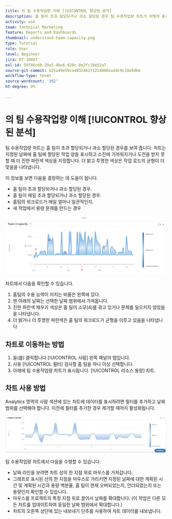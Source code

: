 ```yaml
---
title: 의 팀 수용작업량 이해 [!UICONTROL 향상된 분석]
description: 홈 팀이 초과 할당되거나 과소 할당된 경우 팀 수용작업량 차트가 어떻게 표시되는지 알아봅니다.
activity: use
team: Technical Marketing
feature: Reports and Dashboards
thumbnail: understand-team-capacity.png
type: Tutorial
role: User
level: Beginner
jira: KT-10047
exl-id: 59f86c60-19a5-4be6-920c-8e2fc18e52a7
source-git-commit: a25a49e59ca483246271214886ea4dc9c10e8d66
workflow-type: tm+mt
source-wordcount: '392'
ht-degree: 0%

---
```


# 의 팀 수용작업량 이해 [!UICONTROL 향상된 분석]

팀 수용작업량 차트는 홈 팀이 초과 할당되거나 과소 할당된 경우를 보여 줍니다. 차트는 지정된 날짜에 홈 팀에 할당된 작업 양을 표시하고 소진에 가까워지거나 도전을 받지 못할 때 더 진한 파란색 색상을 지정합니다. 더 밝고 투명한 색상은 작업 로드의 균형이 더 맞음을 나타냅니다.

이 정보를 보면 다음을 결정하는 데 도움이 됩니다.

* 홈 팀이 초과 할당되거나 과소 할당된 경우.
* 홈 팀이 매일 초과 할당되거나 과소 할당된 경우.
* 홈팀의 워크로드가 매일 얼마나 일관적인지.
* 새 작업에서 용량 문제를 만드는 경우

![아래 글머리 기호에 설명된 영역에 숫자가 표시된 팀 수용작업량 차트를 보여 주는 이미지](assets/section-3-4.png)

차트에서 다음을 확인할 수 있습니다.

1. 홈팀의 수용 능력이 미치는 비율은 왼쪽에 있다.
1. 맨 아래의 날짜는 선택한 날짜 범위에서 가져옵니다.
1. 진한 파란색 채우기 색상은 홈 팀이 소모(4)를 겪고 있거나 문제를 일으키지 않았음을 나타냅니다.
1. 더 밝거나 더 투명한 파란색은 홈 팀의 워크로드가 균형을 이루고 있음을 나타냅니다

## 차트로 이동하는 방법

1. 을(를) 클릭합니다 [!UICONTROL 사람] 왼쪽 패널의 탭입니다.
1. 사용 [!UICONTROL 필터] 검사할 홈 팀을 하나 이상 선택합니다.
1. 아래에 팀 수용작업량 차트가 표시됩니다. [!UICONTROL 리소스 용량] 차트.

## 차트 사용 방법

Analytics 영역의 사람 섹션에 있는 차트에 데이터를 표시하려면 필터를 추가하고 날짜 범위를 선택해야 합니다. 이전에 필터를 추가한 경우 제거할 때까지 활성화됩니다.

![팀 수용작업량 차트를 보여 주는 이미지](assets/section-3-5.png)

팀 수용작업량 차트에서 다음을 수행할 수 있습니다.

* 날짜 라인을 보려면 차트 상의 한 지점 위로 마우스를 가져갑니다.
* 그래프로 표시된 선의 한 지점을 마우스로 가리키면 지정된 날짜에 대한 계획된 시간 및 계획된 시간과 용량 백분율, 홈 팀이 현재 오버되었는지, 언더되었는지 또는 용량인지 확인할 수 있습니다.
* 마우스를 프로젝트의 특정 지점 위로 끌어서 날짜를 확대합니다. (이 작업은 다른 모든 차트를 업데이트하여 동일한 날짜 범위에서 확대합니다.)
* 차트의 오른쪽 상단에 있는 내보내기 단추를 사용하여 차트 데이터를 내보냅니다.
